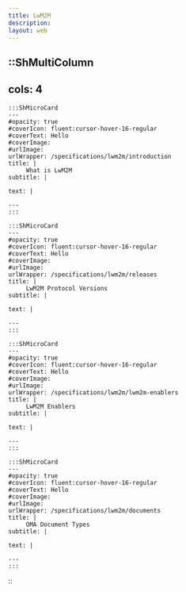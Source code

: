 ```yaml
---
title: LwM2M
description:
layout: web
---
```


::ShMultiColumn
---
cols: 4
---

    :::ShMicroCard
    ---
    #opacity: true
    #coverIcon: fluent:cursor-hover-16-regular
    #coverText: Hello
    #coverImage: 
    #urlImage: 
    urlWrapper: /specifications/lwm2m/introduction
    title: |
         What is LwM2M
    subtitle: |
        
    text: |
        
    ---
    :::

    :::ShMicroCard
    ---
    #opacity: true
    #coverIcon: fluent:cursor-hover-16-regular
    #coverText: Hello
    #coverImage: 
    #urlImage: 
    urlWrapper: /specifications/lwm2m/releases
    title: |
         LwM2M Protocol Versions
    subtitle: |
        
    text: |
        
    ---
    :::

    :::ShMicroCard
    ---
    #opacity: true
    #coverIcon: fluent:cursor-hover-16-regular
    #coverText: Hello
    #coverImage: 
    #urlImage: 
    urlWrapper: /specifications/lwm2m/lwm2m-enablers
    title: |
         LwM2M Enablers
    subtitle: |
        
    text: |
        
    ---
    :::

    :::ShMicroCard
    ---
    #opacity: true
    #coverIcon: fluent:cursor-hover-16-regular
    #coverText: Hello
    #coverImage: 
    #urlImage: 
    urlWrapper: /specifications/lwm2m/documents
    title: |
         OMA Document Types
    subtitle: |
        
    text: |
        
    ---
    :::
::